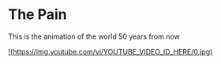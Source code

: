 # The Pain
 This is the animation of the world 50 years from now

[!(https://img.youtube.com/vi/YOUTUBE_VIDEO_ID_HERE/0.jpg)](https://www.youtube.com/watch?v=maT7Ph8gAeY)
